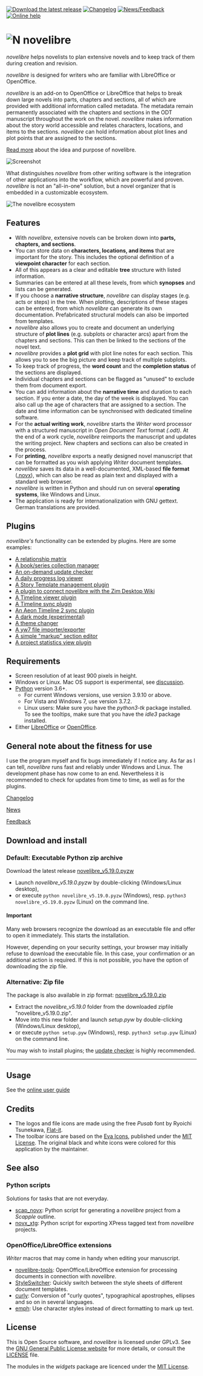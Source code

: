 [![Download the latest release](docs/img/download-button.png)](https://github.com/peter88213/novelibre/raw/main/dist/novelibre_v5.19.0.pyzw)
[![Changelog](docs/img/changelog-button.png)](docs/changelog.md)
[![News/Feedback](docs/img/news-button.png)](https://github.com/peter88213/novelibre/discussions)
[![Online help](docs/img/help-button.png)](https://peter88213.github.io/nvhelp-en/)


# ![N](docs/img/nLogo32.png) novelibre

*novelibre* helps novelists to plan extensive novels and to keep track of them
during creation and revision.

*novelibre* is designed for writers who are familiar with LibreOffice or OpenOffice. 

*novelibre* is an add-on to OpenOffice or LibreOffice that helps to break down
large novels into parts, chapters and sections, all of which are provided with
additional information called metadata.
The metadata remain permanently associated with the chapters and sections 
in the ODT manuscript throughout the work on the novel. 
*novelibre* makes information about the story world accessible and relates
characters, locations, and items to the sections.
*novelibre* can hold information about plot lines and plot points that are
assigned to the sections.

[Read more](https://peter88213.github.io/nvhelp-en/introduction.html) 
about the idea and purpose of novelibre. 

![Screenshot](docs/Screenshots/screen01.png)

What distinguishes *novelibre* from other writing software is the integration 
of other applications into the workflow, which are powerful and proven. 
*novelibre* is not an "all-in-one" solution, but a novel organizer that
is embedded in a customizable ecosystem. 

![The novelibre ecosystem](docs/Screenshots/ecosystem.png)

## Features

- With *novelibre*, extensive novels can be broken down into **parts, chapters, and sections**. 
- You can store data on **characters, locations, and items** that are important for the story. 
  This includes the optional definition of a **viewpoint character** for each section. 
- All of this appears as a clear and editable **tree** structure with listed information. 
- Summaries can be entered at all these levels, from which **synopses** and lists can be generated. 
- If you choose a **narrative structure**, *novelibre* can display stages (e.g. acts or steps) in the tree.
  When plotting, descriptions of these stages can be entered, from which *novelibre* can generate 
  its own documentation. Prefabricated structural models can also be imported from templates.
- *novelibre* also allows you to create and document an underlying structure of **plot lines** 
  (e.g. subplots or character arcs) apart from the chapters and sections. This can then be linked 
  to the sections of the novel text.
- *novelibre* provides a **plot grid** with plot line notes for each section. This allows you to 
  see the big picture and keep track of multiple subplots.   
- To keep track of progress, the **word count** and the **completion status** of the sections are displayed. 
- Individual chapters and sections can be flagged as "unused" to exclude them from document export.
- You can add information about the **narrative time** and duration to each section. If you enter a date, 
  the day of the week is displayed. You can also call up the age of characters that are assigned to
  a section. The date and time information can be synchronised with dedicated timeline software.
- For the **actual writing work**, *novelibre* starts the *Writer* word processor with 
  a structured manuscript in *Open Document Text* format *(.odt)*. At the end of a work cycle, *novelibre* 
  reimports the manuscript and updates the writing project. New chapters and sections can also be 
  created in the process.
- For **printing**, *novelibre* exports a neatly designed novel manuscript that can be formatted as 
  you wish applying *Writer* document templates. 
- *novelibre* saves its data in a well-documented, XML-based **file format** ([.novx](https://peter88213.github.io/novxlib-docs/the_novx_file_format.html)), which can also be read as 
  plain text and displayed with a standard web browser.
- *novelibre* is written in Python and should run on several **operating systems**, like Windows and Linux.
- The application is ready for internationalization with GNU gettext. German translations are provided. 

## Plugins

*novelibre's* functionality can be extended by plugins. Here are some examples:

- [A relationship matrix](https://github.com/peter88213/nv_matrix/)
- [A book/series collection manager](https://github.com/peter88213/nv_collection/)
- [An on-demand update checker](https://github.com/peter88213/nv_updater/)
- [A daily progress log viewer](https://github.com/peter88213/nv_progress/)
- [A Story Template management plugin](https://github.com/peter88213/nv_templates/)
- [A plugin to connect novelibre with the Zim Desktop Wiki](https://github.com/peter88213/nv_zim)
- [A Timeline viewer plugin](https://github.com/peter88213/nv_tlview/)
- [A Timeline sync plugin](https://github.com/peter88213/nv_timeline/)
- [An Aeon Timeline 2 sync plugin](https://github.com/peter88213/nv_aeon2/)
- [A dark mode (experimental)](https://github.com/peter88213/nv_dark/)
- [A theme changer](https://github.com/peter88213/nv_themes/)
- [A yw7 file importer/exporter](https://github.com/peter88213/nv_yw7/)
- [A simple "markup" section editor](https://github.com/peter88213/nv_editor/)
- [A project statistics view plugin](https://github.com/peter88213/nv_statistics/)

## Requirements

- Screen resolution of at least 900 pixels in height.
- Windows or Linux. Mac OS support is experimental, see [discussion](https://github.com/peter88213/novelibre/discussions/29).
- [Python](https://www.python.org/) version 3.6+. 
     - For current Windows versions, use version 3.9.10 or above.
     - For Vista and Windows 7, use version 3.7.2.
     - Linux users: Make sure you have the *python3-tk* package installed. 
       To see the tooltips, make sure that you have the *idle3* package installed.
- Either [LibreOffice](https://www.libreoffice.org/) or [OpenOffice](https://www.openoffice.org).

## General note about the fitness for use

I use the program myself and fix bugs immediately if I notice any. As far as I can tell, *novelibre* runs fast and reliably under Windows and Linux. 
The development phase has now come to an end. Nevertheless it is recommended to check for updates from time to time, as well as for the plugins. 

[Changelog](docs/changelog.md)

[News](https://github.com/peter88213/novelibre/discussions/1?sort=new)

[Feedback](https://github.com/peter88213/novelibre/discussions)


## Download and install

### Default: Executable Python zip archive

Download the latest release [novelibre_v5.19.0.pyzw](https://github.com/peter88213/novelibre/raw/main/dist/novelibre_v5.19.0.pyzw)

- Launch *novelibre_v5.19.0.pyzw* by double-clicking (Windows/Linux desktop),
- or execute `python novelibre_v5.19.0.pyzw` (Windows), resp. `python3 novelibre_v5.19.0.pyzw` (Linux) on the command line.

#### Important

Many web browsers recognize the download as an executable file and offer to open it immediately. 
This starts the installation.

However, depending on your security settings, your browser may 
initially  refuse  to download the executable file. 
In this case, your confirmation or an additional action is required. 
If this is not possible, you have the option of downloading 
the zip file. 


### Alternative: Zip file

The package is also available in zip format: [novelibre_v5.19.0.zip](https://github.com/peter88213/novelibre/raw/main/dist/novelibre_v5.19.0.zip)

- Extract the *novelibre_v5.19.0* folder from the downloaded zipfile "novelibre_v5.19.0.zip".
- Move into this new folder and launch *setup.pyw* by double-clicking (Windows/Linux desktop), 
- or execute `python setup.pyw` (Windows), resp. `python3 setup.pyw` (Linux) on the command line.

You may wish to install plugins; the [update checker](https://github.com/peter88213/nv_updater/) is highly recommended.

---


## Usage

See the [online user guide](https://peter88213.github.io/nvhelp-en/)


## Credits

- The logos and file icons are made using the free *Pusab* font by Ryoichi Tsunekawa, [Flat-it](http://flat-it.com/).
- The toolbar icons are based on the [Eva Icons](https://akveo.github.io/eva-icons/#/), published under the [MIT License](http://www.opensource.org/licenses/mit-license.php). The original black and white icons were colored for this application by the maintainer. 

## See also

### Python scripts

Solutions for tasks that are not everyday.

- [scap_novx](https://github.com/peter88213/scap_novx/): 
  Python script for generating a *novelibre* project from a *Scapple* outline.
- [novx_xtg](https://github.com/peter88213/novx_xtg/): 
  Python script for exporting XPress tagged text from *novelibre* projects.
  
### OpenOffice/LibreOffice extensions

*Writer* macros that may come in handy when editing your manuscript.

- [novelibre-tools](https://github.com/peter88213/novelibre-tools/):
  OpenOffice/LibreOffice extension for processing documents 
  in connection with *novelibre*.
- [StyleSwitcher](https://peter88213.github.io/StyleSwitcher/):
  Quickly switch between the style sheets of different document templates. 
- [curly](https://peter88213.github.io/curly/):
  Conversion of "curly quotes", 
  typographical apostrophes, ellipses and so on
  in several languages.
- [emph](https://peter88213.github.io/emph/):
  Use character styles instead of direct formatting to mark up text.


## License

This is Open Source software, and *novelibre* is licensed under GPLv3. See the
[GNU General Public License website](https://www.gnu.org/licenses/gpl-3.0.en.html) for more
details, or consult the [LICENSE](https://github.com/peter88213/novelibre/blob/main/LICENSE) file.

The modules in the *widgets* package are licenced under the [MIT License](http://www.opensource.org/licenses/mit-license.php). 
